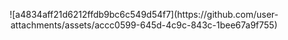 <p align="center">
![a4834aff21d6212ffdb9bc6c549d54f7](https://github.com/user-attachments/assets/accc0599-645d-4c9c-843c-1bee67a9f755)
